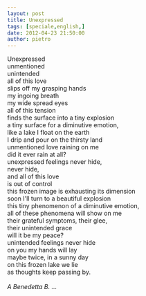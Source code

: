 ```yaml
---
layout: post
title: Unexpressed
tags: [speciale,english,]
date: 2012-04-23 21:50:00
author: pietro
---
```

Unexpressed<br/>unmentioned<br/>unintended<br/>all of this love<br/>slips off my grasping hands<br/>my ingoing breath<br/>my wide spread eyes<br/>all of this tension<br/>finds the surface into a tiny explosion<br/>a tiny surface for a diminutive emotion,<br/>like a lake I float on the earth<br/>I drip and pour on the thirsty land<br/>unmentioned love raining on me<br/>did it ever rain at all?<br/>unexpressed feelings never hide,<br/>never hide,<br/>and all of this love<br/>is out of control<br/>this frozen image is exhausting its dimension<br/>soon I'll turn to a beautiful explosion<br/>this tiny phenomenon of a diminutive emotion,<br/>all of these phenomena will show on me<br/>their grateful symptoms, their glee,<br/>their unintended grace<br/>will it be my peace?<br/>unintended feelings never hide<br/>on you my hands will lay<br/>maybe twice, in a sunny day<br/>on this frozen lake we lie<br/>as thoughts keep passing by.<br/><br/><i>A Benedetta B. ...</i>
